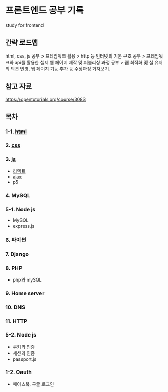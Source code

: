 # 프론트엔드 공부 기록
study for frontend

## 간략 로드맵
html, css, js 공부 > 프레임워크 활용 > http 등 인터넷의 기본 구조 공부 > 프레임워크와 api를 활용한 실제 웹 페이지 제작 및 퍼블리싱 과정 공부 > 웹 최적화 및 실 유저의 의견 반영, 웹 페이지 기능 추가 등 수정과정 거쳐보기.

## 참고 자료
https://opentutorials.org/course/3083

## 목차
### 1-1. [html](https://github.com/hongjaewonP/Frontend/blob/main/HTML.md)
### 2. [css](https://github.com/hongjaewonP/Frontend/blob/main/CSS.md)
### 3. [js](https://github.com/hongjaewonP/Frontend/tree/main/Javascript.md)
  * [리엑트](https://github.com/hongjaewonP/Frontend/blob/main/React.md)
  * [ajax](https://github.com/hongjaewonP/Frontend/tree/main)
  * p5 
### 4. MySQL
### 5-1. Node js
  * MySQL
  * express.js
### 6. 파이썬
### 7. Django
### 8. PHP
  * php와 mySQL
### 9. Home server
### 10. DNS
### 11. HTTP
### 5-2. Node js
  * 쿠키와 인증
  * 세션과 인증
  * passport.js
### 1-2. Oauth
  * 페이스북, 구글 로그인
